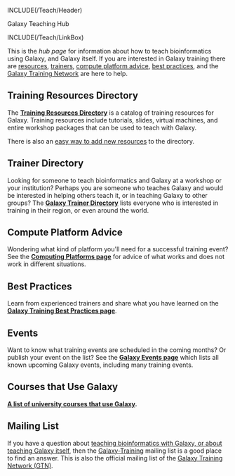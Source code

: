 INCLUDE(/Teach/Header)

<div class="title">Galaxy Teaching Hub</div>

INCLUDE(/Teach/LinkBox)

This is the *hub page* for information about how to teach bioinformatics using Galaxy, and Galaxy itself.  If you are interested in Galaxy training there are [resources](/Teach/Resources), [trainers](/Teach/Trainers), [compute platform advice](/Teach/ComputingPlatforms), [best practices](/Teach/BestPractices), and the [Galaxy Training Network](/Teach/GTN) are here to help.

## Training Resources Directory

The **[Training Resources Directory](/Teach/Resources)** is a catalog of training resources for Galaxy.  Training resources include tutorials, slides, virtual machines, and entire workshop packages that can be used to teach with Galaxy.

There is also an [easy way to add new resources](/Teach/Resources/#add-a-training-resource) to the directory.

## Trainer Directory

Looking for someone to teach bioinformatics and Galaxy at a workshop or your institution?  Perhaps you are someone who teaches Galaxy and would be interested in helping others teach it, or in teaching Galaxy to other groups?  The **[Galaxy Trainer Directory](/Teach/Trainers)** lists everyone who is interested in training in their region, or even around the world.  

## Compute Platform Advice

Wondering what kind of platform you'll need for a successful training event?  See the **[Computing Platforms page](/Teach/ComputingPlatforms)** for advice of what works and does not work in different situations.

## Best Practices

Learn from experienced trainers and share what you have learned on the **[Galaxy Training Best Practices page](/Teach/BestPractices)**.  

## Events

Want to know what training events are scheduled in the coming months?  Or publish your event on the list?  See the **[Galaxy Events page](/Events)** which lists all known upcoming Galaxy events, including many training events.

## Courses that Use Galaxy

**[A list of university courses that use Galaxy](/UniversityCourses).**

## Mailing List

If you have a question about [teaching bioinformatics with Galaxy, or about teaching Galaxy itself](/Teach), then the [Galaxy-Training](http://galaxy-training-mailing-list-archive.35427.n7.nabble.com/) mailing list is a good place to find an answer.  This is also the official mailing list of the [Galaxy Training Network (GTN)](/Teach/GTN).
